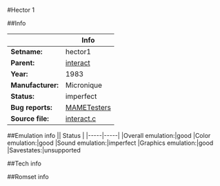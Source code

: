 #Hector 1

##Info

||Info|
|-----|-----|
|**Setname:**|hector1
|**Parent:**|[interact](interact.md)
|**Year:**|1983
|**Manufacturer:**|Micronique
|**Status:**|imperfect
|**Bug reports:**|[MAMETesters](http://mametesters.org/view_all_set.php?type=1&temporary=y&search=interact.c)
|**Source file:**|[interact.c](https://github.com/mamedev/mame/blob/master/src/mess/drivers/interact.c)

##Emulation info
|| Status |
|-----|-----|
|Overall emulation:|good
|Color emulation:|good
|Sound emulation:|imperfect
|Graphics emulation:|good
|Savestates:|unsupported

##Tech info

##Romset info

<!--- START OF EDITED COMMENT DO NOT TOUCH TEXT ABOVE-->
